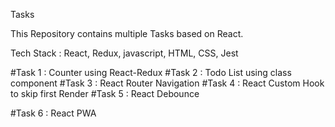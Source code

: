 Tasks

This Repository contains multiple Tasks based on React.

Tech Stack : React, Redux, javascript, HTML, CSS, Jest

#Task 1 : Counter using React-Redux 
#Task 2 : Todo List using class component
#Task 3 : React Router Navigation
#Task 4 : React Custom Hook to skip first Render
#Task 5 : React Debounce

#Task 6 : React PWA
